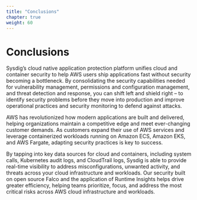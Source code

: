 ```yaml
---
title: "Conclusions"
chapter: true
weight: 60
---
```


# Conclusions

Sysdig’s cloud native application protection platform unifies cloud and container security to help AWS users ship applications fast without security becoming a bottleneck. By consolidating the security capabilities needed for vulnerability management, permissions and configuration management, and threat detection and response, you can shift left and shield right –  to identify security problems before they move into production and improve operational practices and security monitoring to defend against attacks.

AWS has revolutionized how modern applications are built and delivered, helping  organizations maintain a competitive edge and meet ever-changing customer demands. As customers expand their use of AWS services and leverage containerized workloads running on Amazon ECS, Amazon EKS, and AWS Fargate, adapting security practices is key to success.

By tapping into key data sources for cloud and containers, including system calls, Kubernetes audit logs, and CloudTrail logs, Sysdig is able to provide real-time visibility to address misconfigurations, unwanted activity, and threats across your cloud infrastructure and workloads. Our security built on open source Falco and the application of Runtime Insights helps drive greater efficiency, helping teams prioritize, focus, and address the most critical risks across AWS cloud infrastructure and workloads.

